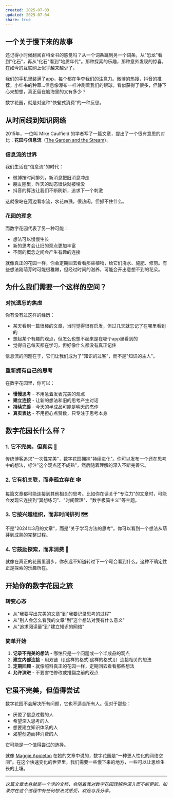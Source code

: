```yaml
---
created: 2025-07-03
updated: 2025-07-04
share: true
---
```


## 一个关于慢下来的故事

还记得小时候翻阅百科全书的感觉吗？从一个词条跳到另一个词条，从"恐龙"看到"化石"，再从"化石"看到"地质年代"。那种探索的乐趣，那种意外发现的惊喜，在如今的互联网上似乎越来越少了。

我们的手机里装满了app，每个都在争夺我们的注意力。微博的热搜，抖音的推荐，小红书的种草...信息像瀑布一样冲刷着我们的眼球。看似获得了很多，但静下心来想想，真正留在脑海里的又有多少？

数字花园，就是对这种"快餐式消费"的一种反思。

## 从时间线到知识网络

2015年，一位叫 Mike Caulfield 的学者写了一篇文章，提出了一个很有意思的对比：**花园与信息流**（[The Garden and the Stream](https://hapgood.us/2015/10/17/the-garden-and-the-stream-a-technopastoral/)）。

### 信息流的世界
我们生活在"信息流"的时代：
- 微博按时间排列，新消息把旧消息冲走
- 朋友圈里，昨天的动态很快就被埋没
- 抖音的算法让我们不断刷新，追求下一个刺激

这就像站在河边看水流，水花四溅，很热闹，但抓不住什么。

### 花园的理念
而数字花园代表了另一种可能：
- 想法可以慢慢生长
- 新的思考会让旧的观点更加丰富
- 不同的概念之间会产生有趣的连接

就像真正的花园一样，你会定期回去看看那些植物，给它们浇水、施肥、修剪。有些想法刚萌芽时可能很稚嫩，但经过时间的滋养，可能会开出意想不到的花朵。

## 为什么我们需要一个这样的空间？

### 对抗遗忘的焦虑

你有没有过这样的经历：
- 某天看到一篇很棒的文章，当时觉得很有启发，但过几天就忘记了在哪里看到的
- 想起某个有趣的观点，但怎么也想不起来是在哪个app里看到的
- 觉得自己每天都在学习，但好像什么都没有真正记住

信息流的问题在于，它们让我们成为了"知识的过客"，而不是"知识的主人"。

### 重新拥有自己的思考

在数字花园里，你可以：
- **慢慢思考** - 不用急着发表完美的观点
- **建立连接** - 让新的想法和旧的思考产生对话
- **持续完善** - 今天的半成品可能是明天的杰作
- **真实表达** - 不用担心点赞数，只专注于思考本身

## 数字花园长什么样？

### 1. 它不完美，但真实 🌱
传统博客追求"一次性完美"，数字花园拥抱"持续进化"。你可以发布一个还在思考中的想法，标注"这个观点还不成熟"，然后随着理解的深入不断完善它。

### 2. 它有机关联，而非孤立存在 🕸️
每篇文章都可能连接到其他相关的思考。比如你在读关于"专注力"的文章时，可能会发现它连接到"冥想练习"、"时间管理"、"数字极简主义"等主题。

### 3. 它按兴趣组织，而非时间排列 🗺️
不是"2024年3月的文章"，而是"关于学习方法的思考"。你可以看到一个想法从萌芽到成熟的完整过程。

### 4. 它鼓励探索，而非消费 🧭
就像在真正的花园里漫步，你永远不知道转过下一个弯会看到什么。这种不确定性正是探索的乐趣所在。

## 开始你的数字花园之旅

### 转变心态
- 从"我要写出完美的文章"到"我要记录思考的过程"
- 从"别人会怎么看我的文章"到"这个想法对我有什么意义"
- 从"追求阅读量"到"建立知识的网络"

### 简单开始
1. **记录不完美的想法** - 哪怕只是一个问题或一个半成品的观点
2. **建立内部连接** - 用双链（[[这样的格式|这样的格式]]）连接相关的想法
3. **定期回顾** - 就像照料真正的花园一样，定期回去看看那些想法
4. **允许演进** - 不要害怕修改或推翻之前的观点

## 它虽不完美，但值得尝试

数字花园不会解决所有问题，它也不适合所有人。但对于那些：
- 厌倦了信息过载的人
- 希望深入思考的人
- 想要建立知识体系的人
- 渴望创造而非消费的人

它可能是一个值得尝试的选择。

就像 [Maggie Appleton](https://maggieappleton.com/garden-history) 在她的文章中说的，数字花园是"一种更人性化的网络空间"。在这个快速变化的世界里，我们需要一些慢下来的地方，一些可以让思维生长的土壤。

---

*这篇文章本身就是一个活的文档，会随着我对数字花园理解的深入而不断更新。如果你在这个过程中有任何想法或感受，欢迎与我分享。*